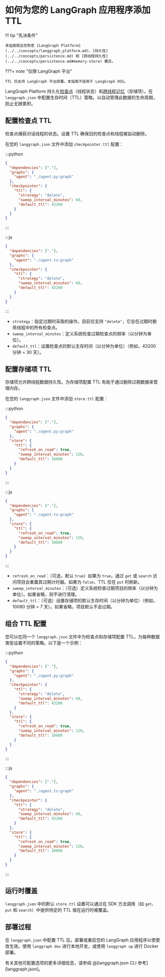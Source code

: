 # 如何为您的 LangGraph 应用程序添加 TTL

!!! tip "先决条件"

    本指南假设您熟悉 [LangGraph Platform](../../concepts/langgraph_platform.md)、[持久性](../../concepts/persistence.md) 和 [跨线程持久性](../../concepts/persistence.md#memory-store) 概念。

???+ note "仅限 LangGraph 平台"
    
    TTL 仅支持 LangGraph 平台部署。本指南不适用于 LangGraph OSS。

LangGraph Platform 持久化[检查点](../../concepts/persistence.md#checkpoints)（线程状态）和[跨线程记忆](../../concepts/persistence.md#memory-store)（存储项）。在 `langgraph.json` 中配置生存时间（TTL）策略，以自动管理此数据的生命周期，防止无限累积。

## 配置检查点 TTL

检查点捕获对话线程的状态。设置 TTL 确保旧的检查点和线程被自动删除。

在您的 `langgraph.json` 文件中添加 `checkpointer.ttl` 配置：

:::python
```json
{
  "dependencies": ["."],
  "graphs": {
    "agent": "./agent.py:graph"
  },
  "checkpointer": {
    "ttl": {
      "strategy": "delete",
      "sweep_interval_minutes": 60,
      "default_ttl": 43200 
    }
  }
}
```
:::

:::js
```json
{
  "dependencies": ["."],
  "graphs": {
    "agent": "./agent.ts:graph"
  },
  "checkpointer": {
    "ttl": {
      "strategy": "delete",
      "sweep_interval_minutes": 60,
      "default_ttl": 43200 
    }
  }
}
```
:::

*   `strategy`：指定过期时采取的操作。目前仅支持 `"delete"`，它会在过期时删除线程中的所有检查点。
*   `sweep_interval_minutes`：定义系统检查过期检查点的频率（以分钟为单位）。
*   `default_ttl`：设置检查点的默认生存时间（以分钟为单位）（例如，43200 分钟 = 30 天）。

## 配置存储项 TTL

存储项允许跨线程数据持久性。为存储项配置 TTL 有助于通过删除过期数据来管理内存。

在您的 `langgraph.json` 文件中添加 `store.ttl` 配置：

:::python
```json
{
  "dependencies": ["."],
  "graphs": {
    "agent": "./agent.py:graph"
  },
  "store": {
    "ttl": {
      "refresh_on_read": true,
      "sweep_interval_minutes": 120,
      "default_ttl": 10080
    }
  }
}
```
:::

:::js
```json
{
  "dependencies": ["."],
  "graphs": {
    "agent": "./agent.ts:graph"
  },
  "store": {
    "ttl": {
      "refresh_on_read": true,
      "sweep_interval_minutes": 120,
      "default_ttl": 10080
    }
  }
}
```
:::

*   `refresh_on_read`：（可选，默认 `true`）如果为 `true`，通过 `get` 或 `search` 访问项目会重置其过期计时器。如果为 `false`，TTL 仅在 `put` 时刷新。
*   `sweep_interval_minutes`：（可选）定义系统检查过期项目的频率（以分钟为单位）。如果省略，则不进行清理。
*   `default_ttl`：（可选）设置存储项的默认生存时间（以分钟为单位）（例如，10080 分钟 = 7 天）。如果省略，项目默认不会过期。

## 组合 TTL 配置

您可以在同一个 `langgraph.json` 文件中为检查点和存储项配置 TTL，为每种数据类型设置不同的策略。以下是一个示例：

:::python
```json
{
  "dependencies": ["."],
  "graphs": {
    "agent": "./agent.py:graph"
  },
  "checkpointer": {
    "ttl": {
      "strategy": "delete",
      "sweep_interval_minutes": 60,
      "default_ttl": 43200
    }
  },
  "store": {
    "ttl": {
      "refresh_on_read": true,
      "sweep_interval_minutes": 120,
      "default_ttl": 10080
    }
  }
}
```
:::

:::js
```json
{
  "dependencies": ["."],
  "graphs": {
    "agent": "./agent.ts:graph"
  },
  "checkpointer": {
    "ttl": {
      "strategy": "delete",
      "sweep_interval_minutes": 60,
      "default_ttl": 43200
    }
  },
  "store": {
    "ttl": {
      "refresh_on_read": true,
      "sweep_interval_minutes": 120,
      "default_ttl": 10080
    }
  }
}
```
:::

## 运行时覆盖

`langgraph.json` 中的默认 `store.ttl` 设置可以通过在 SDK 方法调用（如 `get`、`put` 和 `search`）中提供特定的 TTL 值在运行时被覆盖。

## 部署过程

在 `langgraph.json` 中配置 TTL 后，部署或重启您的 LangGraph 应用程序以使更改生效。使用 `langgraph dev` 进行本地开发，或使用 `langgraph up` 进行 Docker 部署。

有关其他可配置选项的更多详细信息，请参阅 @[langgraph.json CLI 参考][langgraph.json]。
